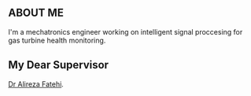 ## ABOUT ME

I'm a mechatronics engineer working on intelligent signal proccesing for gas turbine health monitoring.


## My Dear Supervisor 
[Dr Alireza Fatehi](https://wp.kntu.ac.ir/fatehi/).

